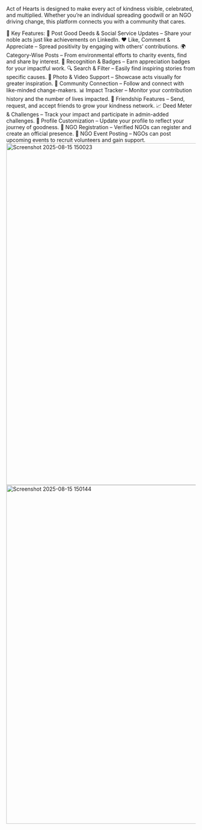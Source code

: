 Act of Hearts is designed to make every act of kindness visible, celebrated, and multiplied. Whether you’re an individual spreading goodwill or an NGO driving change, this platform connects you with a community that cares.

🌟 Key Features:
📝 Post Good Deeds & Social Service Updates – Share your noble acts just like achievements on LinkedIn.
❤️ Like, Comment & Appreciate – Spread positivity by engaging with others’ contributions.
🌍 Category-Wise Posts – From environmental efforts to charity events, find and share by interest.
🏅 Recognition & Badges – Earn appreciation badges for your impactful work.
🔍 Search & Filter – Easily find inspiring stories from specific causes.
📸 Photo & Video Support – Showcase acts visually for greater inspiration.
👥 Community Connection – Follow and connect with like-minded change-makers.
📊 Impact Tracker – Monitor your contribution history and the number of lives impacted.
🤝 Friendship Features – Send, request, and accept friends to grow your kindness network.
📈 Deed Meter & Challenges – Track your impact and participate in admin-added challenges.
👤 Profile Customization – Update your profile to reflect your journey of goodness.
🏢 NGO Registration – Verified NGOs can register and create an official presence.
📅 NGO Event Posting – NGOs can post upcoming events to recruit volunteers and gain support.
<img width="1918" height="906" alt="Screenshot 2025-08-15 150023" src="https://github.com/user-attachments/assets/aeabce37-ec14-4984-b351-c14a4afe403a" />
<img width="1892" height="898" alt="Screenshot 2025-08-15 150144" src="https://github.com/user-attachments/assets/82d6f1e2-e055-426a-b76e-d6b5445cd7df" />
